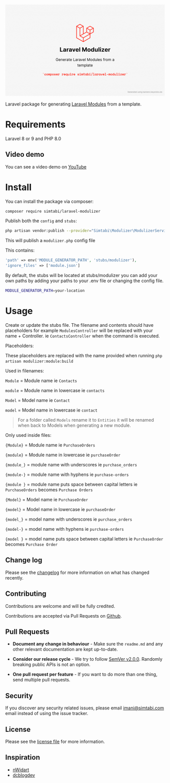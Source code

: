 ![banner](assets/banner.png?raw=true)

Laravel package for generating [Laravel Modules](https://github.com/nWidart/laravel-modules) from a template. 

# Requirements

Laravel 8 or 9 and PHP 8.0

## Video demo

You can see a video demo on [YouTube](https://www.youtube.com/watch?v=DDjAcQolzwM)

# Install

You can install the package via composer:

```bash
composer require simtabi/laravel-modulizer
```

Publish both the `config` and `stubs`:

```bash
php artisan vendor:publish --provider="Simtabi\Modulizer\ModulizerServiceProvider"
```

This will publish a `modulizer.php` config file

This contains:
```php
'path' => env('MODULE_GENERATOR_PATH', 'stubs/modulizer'),
'ignore_files' => ['module.json']
```
By default, the stubs will be located at stubs/modulizer you can add your own paths by adding your paths to your .env file or changing the config file.

```bash 
MODULE_GENERATOR_PATH=your-location
```

# Usage

Create or update the stubs file. The filename and contents should have placeholders for example `ModulesController` will be replaced with your name + Controller. ie `ContactsController` when the command is executed.

Placeholders:

These placeholders are replaced with the name provided when running `php artisan modulizer:module:build`

Used in filenames:

`Module` = Module name ie `Contacts`

`module` = Module name in lowercase ie `contacts`

`Model` = Model name ie `Contact`

`model` = Model name in lowercase ie `contact`

> For a folder called `Models` rename it to `Entities` it will be renamed when back to Models when generating a new module.

Only used inside files:


`{Module}` = Module name ie `PurchaseOrders`

`{module}` = Module name in lowercase ie `purchaseOrder`

`{module_}` = module name with underscores ie `purchase_orders`

`{module-}` = module name with hyphens ie `purchase-orders`

`{module }` = module name puts space between capital letters ie `PurchaseOrders` becomes `Purchase Orders`

`{Model}` = Model name ie `PurchaseOrder`

`{model}` = Model name in lowercase ie `purchaseOrder`

`{model_}` = model name with underscores ie `purchase_orders`

`{model-}` = model name with hyphens ie `purchase-orders`

`{model }` = model name puts space between capital letters ie `PurchaseOrder` becomes `Purchase Order`

## Change log

Please see the [changelog][3] for more information on what has changed recently.

## Contributing

Contributions are welcome and will be fully credited.

Contributions are accepted via Pull Requests on [Github][4].

## Pull Requests

- **Document any change in behaviour** - Make sure the `readme.md` and any other relevant documentation are kept up-to-date.

- **Consider our release cycle** - We try to follow [SemVer v2.0.0][5]. Randomly breaking public APIs is not an option.

- **One pull request per feature** - If you want to do more than one thing, send multiple pull requests.

## Security

If you discover any security related issues, please email imani@simtabi.com email instead of using the issue tracker.

## License

Please see the [license file][6] for more information.


## Inspiration

- [nWidart](https://github.com/nWidart/laravel-modules)
- [dcblogdev](https://github.com/dcblogdev/laravel-modulizer)

[3]:    changelog.md
[4]:    https://github.com/simtabi/laravel-modulizer
[5]:    http://semver.org/
[6]:    license.md
